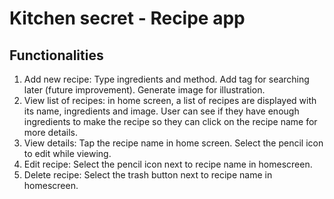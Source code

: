 # Kitchen secret - Recipe app

## Functionalities 

1. Add new recipe: Type ingredients and method. Add tag for searching later (future improvement). Generate image for illustration.
2. View list of recipes: in home screen, a list of recipes are displayed with its name, ingredients and image. User can see if they have enough ingredients to make the recipe so they can click on the recipe name for more details.
3. View details: Tap the recipe name in home screen. Select the pencil icon to edit while viewing.
4. Edit recipe: Select the pencil icon next to recipe name in homescreen.
5. Delete recipe: Select the trash button next to recipe name in homescreen.

